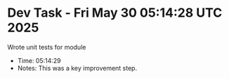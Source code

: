 # Dev Task - Fri May 30 05:14:28 UTC 2025
Wrote unit tests for module
- Time: 05:14:29
- Notes: This was a key improvement step.
